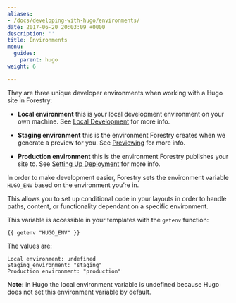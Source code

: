 ```yaml
---
aliases:
- /docs/developing-with-hugo/environments/
date: 2017-06-20 20:03:09 +0000
description: ''
title: Environments
menu:
  guides:
    parent: hugo
weight: 6

---
```

They are three unique developer environments when working with a Hugo site in Forestry:

* **Local environment** this is your local development environment on your own machine. See [Local Development](https://app.forestry.io/docs/developing-with-hugo/local-development) for more info.

* **Staging environment** this is the environment Forestry creates when we generate a preview for you. See [Previewing](/docs/deployment-and-management/previewing) for more info.

* **Production environment** this is the environment Forestry publishes your site to. See [Setting Up Deployment](/docs/deployment-and-management/setting-up-deployment) for more info.

In order to make development easier, Forestry sets the environment variable `HUGO_ENV` based on the environment you’re in.

This allows you to set up conditional code in your layouts in order to handle paths, content, or functionality dependant on a specific environment.

This variable is accessible in your templates with the `getenv` function:

`{{ getenv "HUGO_ENV" }}`

The values are:

```
Local environment: undefined
Staging environment: "staging"
Production environment: "production"
``` 

**Note:** in Hugo the local environment variable is undefined because Hugo does not set this environment variable by default.